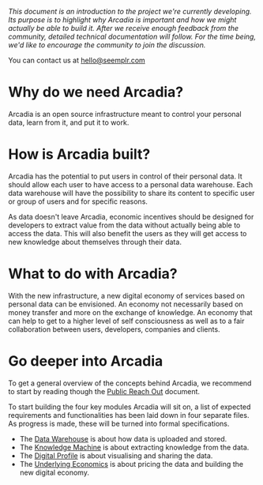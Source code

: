 *This document is an introduction to the project we're currently developing. Its purpose is to highlight why Arcadia is important and how we might actually be able to build it. After we receive enough feedback from the community, detailed technical documentation will follow. For the time being, we'd like to encourage the community to join the discussion.*

You can contact us at hello@seemplr.com

# Why do we need Arcadia?

Arcadia is an open source infrastructure meant to control your personal data, learn from it, and put it to work.

# How is Arcadia built?

Arcadia has the potential to put users in control of their personal data. It should allow each user to have access to a personal data warehouse. Each data warehouse will have the possibility to share its content to specific user or group of users and for specific reasons.

As data doesn't leave Arcadia, economic incentives should be designed for developers to extract value from the data without actually being able to access the data. This will also benefit the users as they will get access to new knowledge about themselves through their data.

# What to do with Arcadia?

With the new infrastructure, a new digital economy of services based on personal data can be envisioned. An economy not necessarily based on money transfer and more on the exchange of knowledge. An economy that can help to get to a higher level of self consciousness as well as to a fair collaboration between users, developers, companies and clients.

# Go deeper into Arcadia

To get a general overview of the concepts behind Arcadia, we recommend to start by reading though the [Public Reach Out](https://github.com/in-dato-veritas/arcadia/blob/master/public-reach-out.md) document.

To start building the four key modules Arcadia will sit on, a list of expected requirements and functionalities has been laid down in four separate files. As progress is made, these will be turned into formal specifications.

* The [Data Warehouse](https://github.com/in-dato-veritas/arcadia/blob/master/data-warehouse.md) is about how data is uploaded and stored.
* The [Knowledge Machine](https://github.com/in-dato-veritas/arcadia/blob/master/knowledge-machine.md) is about extracting knowledge from the data.
* The [Digital Profile](https://github.com/in-dato-veritas/arcadia/blob/master/digital-profile.md) is about visualising and sharing the data.
* The [Underlying Economics](https://github.com/in-dato-veritas/arcadia/blob/master/underlying-economics.md) is about pricing the data and building the new digital economy.
